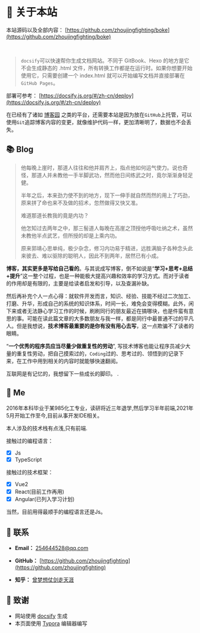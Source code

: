 # 🎉 关于本站

本站源码以及全部内容： [https://github.com/zhoujingfighting/boke](https://github.com/zhoujingfighting/boke)

<img src="https://img.shields.io/github/stars/zhoujingfighting/boke" data-origin="https://img.shields.io/github/stars/zhoujingfighting/blog" alt=""> 
<img src="https://img.shields.io/github/forks/zhoujingfighting/boke" data-origin="https://img.shields.io/github/forks/zhoujingfighting/blog" alt="">
<img src="https://img.shields.io/github/license/zhoujingfighting/boke" data-origin="https://img.shields.io/github/license/zhoujingfighting/blog" alt="">

> `docsify`可以快速帮你生成文档网站。不同于 GitBook、Hexo 的地方是它不会生成静态的 .html 文件，所有转换工作都是在运行时。如果你想要开始使用它，只需要创建一个 index.html 就可以开始编写文档并直接部署在`GitHub Pages`。

部署可参考： [https://docsify.js.org/#/zh-cn/deploy](https://docsify.js.org/#/zh-cn/deploy)  

在已经有了诸如 [博客园](https://www.cnblogs.com/zhoujingfighting) 之类的平台，还需要本站是因为放在`GitHub`上托管，可以使用`Git`追踪博客内容的变更，就像维护代码一样，更加清晰明了，数据也不会丢失。

## 📚 Blog

> 他每晚上崖时，那道人往往和他并肩齐上，指点他如何运气使力。说也奇怪，那道人并未教他一手半脚武功，然而他日间练武之时，竟尔渐渐身轻足健。
>
> 半年之后，本来劲力使不到的地方，现下一伸手就自然而然的用上了巧劲，原来拼了命也来不及做的招术，忽然做得又快又准。
>
> 难道那道长教我的竟是内功？
>
> 他怎知过去两年之中，那三髻道人每晚在高崖之顶授他呼吸吐纳之术，虽然未教他半点武艺，但所授的却是上乘内功。
>
> 原来郭靖心思单纯，极少杂念，修习内功易于精进，远胜满脑子各种念头此来彼去、难以驱除的聪明人，因此不到两年，居然已有小成。

**博客，其实更多是写给自己看的**。与其说成写博客，倒不如说是“**学习+思考+总结+提升**”这一整个过程，也是一种能极大提高兴趣和效率的学习方式。而对于读者的作用却是有限的，主要是给读者启发和引导，以及查漏补缺。

然后再补充个人一点心得：就软件开发而言，知识、经验、技能不经过二次加工、打磨、升华，形成自己的系统的知识体系，时间一长，难免会变得模糊。此外，闲下来或者无法静心学习工作的时候，刷刷同行的朋友最近在搞哪块，也是件蛮有意思的事。可能在读此篇文章的大多数朋友与我一样，都是同行中最普通不过的平凡人。但是我想说，**技术博客最重要的是你有没有用心去写**，这一点欺骗不了读者的眼睛。

“**一个优秀的程序员应当尽量少做重复性的劳动**”, 写技术博客也能让程序员减少大量的重复性劳动，把自己摸索过的，`Coding`过的、思考过的、领悟到的记录下来，在工作中用到相关的内容时就能够快速翻阅。

互联网是有记忆的，我想留下一些成长的脚印。
.
## 🐼 Me

2016年本科毕业于某985化工专业，读研将近三年退学,然后学习半年前端,2021年5月开始工作至今,目前从事开发IDE相关。  

本人涉及的技术栈有点浅,只有前端.

接触过的编程语言：  
- [x] Js
- [x] TypeScript

接触过的技术框架：
- [x] Vue2
- [x] React(目前工作再用)
- [x] Angular(已列入学习计划)

当然，目前用得最顺手的编程语言还是Js。



## 💌 联系

- **Email：** 254644528@qq.com

- **GitHub：** [https://github.com/zhoujingfighting](https://github.com/zhoujingfighting)

- **知乎：** [曾梦想仗剑走天涯](https://www.zhihu.com/people/zhou-jing-5-49)


## 🍋 致谢

- 网站使用 [docsify](https://docsify.js.org/#/zh-cn/) 生成
- 本页面使用 [Typora](https://www.typora.io/) 编辑器编写